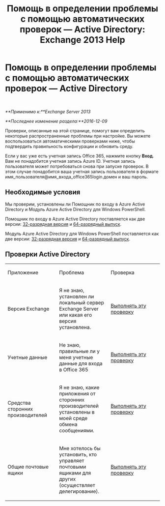 ﻿---
title: 'Помощь в определении проблемы с помощью автоматических проверок — Active Directory: Exchange 2013 Help'
TOCTitle: Помощь в определении проблемы с помощью автоматических проверок — Active Directory
ms:assetid: af08e7a1-775a-4e56-a6fe-4ffc10460514
ms:mtpsurl: https://technet.microsoft.com/ru-ru/library/Dn793979(v=EXCHG.150)
ms:contentKeyID: 62633050
ms.date: 05/22/2018
mtps_version: v=EXCHG.150
ms.translationtype: MT
---

# Помощь в определении проблемы с помощью автоматических проверок — Active Directory

 

_**Применимо к:**Exchange Server 2013_

_**Последнее изменение раздела:**2016-12-09_

Проверки, описанные на этой странице, помогут вам определить некоторые распространенные проблемы при настройке. Вы можете воспользоваться автоматическими проверками ниже, чтобы подтвердить правильность конфигурации и обновить среду.

Если у вас уже есть учетная запись Office 365, нажмите кнопку **Вход**. Вам не понадобится учетная запись Azure ID. Учетная запись пользователя может потребоваться снова при запуске проверок. В этом случае понадобится ваша учетная запись пользователя в формате имя\_пользователя@имя\_входа\_office365login.домен и ваш пароль.

## Необходимые условия

Мы проверим, установлены ли Помощник по входу в Azure Active Directory и Модуль Azure Active Directory для Windows PowerShell.

Помощник по входу в Azure Active Directory поставляется как две версии: [32-разрядная версия](https://go.microsoft.com/fwlink/?linkid=286261) и [64-разрядный выпуск](https://go.microsoft.com/fwlink/?linkid=286262).

Модуль Azure Active Directory для Windows PowerShell поставляется как две версии: [32-разрядная версия](https://go.microsoft.com/fwlink/?linkid=286258) и [64-разрядный выпуск](https://go.microsoft.com/fwlink/?linkid=286259).

## Проверки Active Directory


<table>
<colgroup>
<col style="width: 33%" />
<col style="width: 33%" />
<col style="width: 33%" />
</colgroup>
<tbody>
<tr class="odd">
<td><p>Приложение</p></td>
<td><p>Проблема</p></td>
<td><p>Проверка</p></td>
</tr>
<tr class="even">
<td><p>Версия Exchange</p></td>
<td><p>Я не знаю, установлен ли локальный сервер Exchange Server или какая его версия установлена.</p></td>
<td><p><a href="https://go.microsoft.com/?linkid=9834879">Выполнять эту проверку</a></p></td>
</tr>
<tr class="odd">
<td><p>Учетные данные</p></td>
<td><p>Не знаю, правильные ли у меня учетные данные для входа в Office 365</p></td>
<td><p><a href="https://go.microsoft.com/?linkid=9834880">Выполнять эту проверку</a></p></td>
</tr>
<tr class="even">
<td><p>Средства сторонних производителей</p></td>
<td><p>Я не знаю, какие приложения от сторонних производителей установлены в моей среде обмена сообщениями.</p></td>
<td><p><a href="https://go.microsoft.com/?linkid=9834907">Выполнять эту проверку</a></p></td>
</tr>
<tr class="odd">
<td><p>Общие почтовые ящики</p></td>
<td><p>Мне хотелось бы установить, кто управляет почтовыми ящиками для других (осуществляет делегирование).</p></td>
<td><p><a href="https://go.microsoft.com/?linkid=9834917">Выполнять эту проверку</a></p></td>
</tr>
</tbody>
</table>

